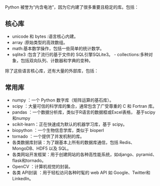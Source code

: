Python 被誉为“内含电池”，因为它内建了很多重要且稳定的库。包括：
## 核心库
- unicode 和 bytes :语言核心内建。 
- array :原始类型的高效数组。 
- math:基本数学操作，包括一些简单的统计数学。 
- sqlite3 :包含了流行的基于文件的 SQL引擎SQLite3。 - collections:多种对象，包括双向队列、计数器和字典的变种。 

除了这些语言核心库，还有大量的外部库，包括： 
## 常用库
- numpy ：一个 Python 数字库（矩阵运算的基石库）。 
- scipy ：大量可信的科学库的集合，通常包含了广受尊重的 C 和 Fortran 库。 
- pandas ：一个数据分析库，类似于R语言的数据框或Excel表格， 基于scipy和numpy
- scikit-learn：正在快速成为默认的机器学习库，基于 scipy。 
- biopython ：一个生物信息学库，类似于 bioperl
- tornado ：一个提供了并发机制的库。 
- 各类数据库封装：为了跟基本上所有的数据库通信，包括 Redis、MongoDB、HDF5 以及 SQL。 
- 各类网站开发框架：用于创建网站的各种高性能系统，如django、pyramid、flask和tornado。  
- OpenCV ：计算机视觉的封装。 
- 各类 API封装 ：用于轻松访问各种时髦的 web API 如 Google、Twitter和 LinkedIn。